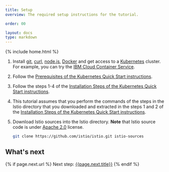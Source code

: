 ```yaml
---
title: Setup
overview: The required setup instructions for the tutorial.

order: 00

layout: docs
type: markdown
---
```

{% include home.html %}

1. Install [git](https://git-scm.com/book/en/v2/Getting-Started-Installing-Git), [curl](https://curl.haxx.se/download.html), [node.js](https://nodejs.org/en/download/), [Docker](https://docs.docker.com/install/)
and get access to a [Kubernetes](https://kubernetes.io) cluster.
For example, you can try the [IBM Cloud Container Service](https://console.bluemix.net/docs/containers/container_index.html#container_index).

1. Follow the [Prerequisites of the Kubernetes Quick Start instructions]({{home}}/docs/setup/kubernetes/quick-start.html#prerequisites).

1. Follow the steps 1-4 of the [Installation Steps of the Kubernetes Quick Start instructions]({{home}}/docs/setup/kubernetes/quick-start.html#installation-steps).

1. This tutorial assumes that you perform the commands of the steps in the Istio directory that you downloaded and extracted in the steps 1 and 2 of the [Installation Steps of the Kubernetes Quick Start instructions]({{home}}/docs/setup/kubernetes/quick-start.html#installation-steps).

1. Download Istio sources into the Istio directory. **Note** that Istio source code is under [Apache 2.0](https://www.apache.org/licenses/LICENSE-2.0) license.
   ```bash
   git clone https://github.com/istio/istio.git istio-sources
   ```

## What's next
{% if page.next.url %}
Next step:     [{{page.next.title}}]({{page.next.url}})
{% endif %}
